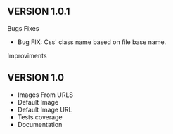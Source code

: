VERSION 1.0.1
-------------
Bugs Fixes

* Bug FIX: Css' class name based on file base name.

Improviments


VERSION 1.0
-------------
* Images From URLS
* Default Image
* Default Image URL
* Tests coverage
* Documentation

